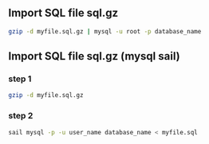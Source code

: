 ## Import SQL file sql.gz 

```bash
gzip -d myfile.sql.gz | mysql -u root -p database_name
```

## Import SQL file sql.gz (mysql sail)

### step 1
```bash
gzip -d myfile.sql.gz
```
### step 2
```bash
sail mysql -p -u user_name database_name < myfile.sql
```
